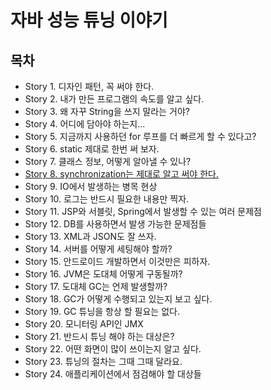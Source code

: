 # 자바 성능 튜닝 이야기

## 목차
- Story 1. 디자인 패턴, 꼭 써야 한다.
- Story 2. 내가 만든 프로그램의 속도를 알고 싶다.
- Story 3. 왜 자꾸 String을 쓰지 말라는 거야?
- Story 4. 어디에 담아야 하는지...
- Story 5. 지금까지 사용하던 for 루프를 더 빠르게 할 수 있다고?
- Story 6. static 제대로 한번 써 보자.
- Story 7. 클래스 정보, 어떻게 알아낼 수 있나?
- [Story 8. synchronization는 제대로 알고 써야 한다.](./contents/chapter08.md)
- Story 9. IO에서 발생하는 병목 현상
- Story 10. 로그는 반드시 필요한 내용만 찍자.
- Story 11. JSP와 서블릿, Spring에서 발생할 수 있는 여러 문제점
- Story 12. DB를 사용하면서 발생 가능한 문제점들
- Story 13. XML과 JSON도 잘 쓰자.
- Story 14. 서버를 어떻게 세팅해야 할까?
- Story 15. 안드로이드 개발하면서 이것만은 피하자.
- Story 16. JVM은 도대체 어떻게 구동될까?
- Story 17. 도대체 GC는 언제 발생할까?
- Story 18. GC가 어떻게 수행되고 있는지 보고 싶다.
- Story 19. GC 튜닝을 항상 할 필요는 없다.
- Story 20. 모니터링 API인 JMX
- Story 21. 반드시 튜닝 해야 하는 대상은?
- Story 22. 어떤 화면이 많이 쓰이는지 알고 싶다.
- Story 23. 튜닝의 절차는 그때 그때 달라요.
- Story 24. 애플리케이션에서 점검해야 할 대상들